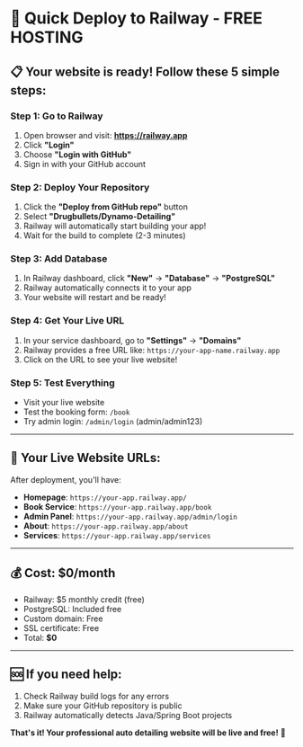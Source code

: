 # 🚀 Quick Deploy to Railway - FREE HOSTING

## 📋 Your website is ready! Follow these 5 simple steps:

### Step 1: Go to Railway
1. Open browser and visit: **https://railway.app**
2. Click **"Login"** 
3. Choose **"Login with GitHub"**
4. Sign in with your GitHub account

### Step 2: Deploy Your Repository
1. Click the **"Deploy from GitHub repo"** button
2. Select **"Drugbullets/Dynamo-Detailing"**
3. Railway will automatically start building your app!
4. Wait for the build to complete (2-3 minutes)

### Step 3: Add Database
1. In Railway dashboard, click **"New"** → **"Database"** → **"PostgreSQL"**
2. Railway automatically connects it to your app
3. Your website will restart and be ready!

### Step 4: Get Your Live URL
1. In your service dashboard, go to **"Settings"** → **"Domains"**
2. Railway provides a free URL like: `https://your-app-name.railway.app`
3. Click on the URL to see your live website!

### Step 5: Test Everything
- Visit your live website
- Test the booking form: `/book`
- Try admin login: `/admin/login` (admin/admin123)

---

## 🎉 Your Live Website URLs:

After deployment, you'll have:
- **Homepage**: `https://your-app.railway.app/`
- **Book Service**: `https://your-app.railway.app/book`
- **Admin Panel**: `https://your-app.railway.app/admin/login`
- **About**: `https://your-app.railway.app/about`
- **Services**: `https://your-app.railway.app/services`

---

## 💰 Cost: $0/month
- Railway: $5 monthly credit (free)
- PostgreSQL: Included free
- Custom domain: Free
- SSL certificate: Free
- Total: **$0**

---

## 🆘 If you need help:
1. Check Railway build logs for any errors
2. Make sure your GitHub repository is public
3. Railway automatically detects Java/Spring Boot projects

**That's it! Your professional auto detailing website will be live and free!** 🎊
